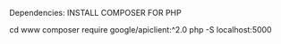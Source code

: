 Dependencies:
INSTALL COMPOSER FOR PHP

cd www
composer require google/apiclient:^2.0
php -S localhost:5000

